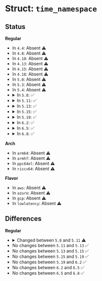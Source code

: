 # Struct: <code>time_namespace</code>

## Status
<b>Regular</b>
<ul>
<li>
In <code>4.4</code>: Absent ⚠️
</li>
<li>
In <code>4.8</code>: Absent ⚠️
</li>
<li>
In <code>4.10</code>: Absent ⚠️
</li>
<li>
In <code>4.13</code>: Absent ⚠️
</li>
<li>
In <code>4.15</code>: Absent ⚠️
</li>
<li>
In <code>4.18</code>: Absent ⚠️
</li>
<li>
In <code>5.0</code>: Absent ⚠️
</li>
<li>
In <code>5.3</code>: Absent ⚠️
</li>
<li>
In <code>5.4</code>: Absent ⚠️
</li>
<li>
<details>
<summary>In <code>5.8</code>: ✅</summary>

```c
struct time_namespace {
    struct kref kref;
    struct user_namespace *user_ns;
    struct ucounts *ucounts;
    struct ns_common ns;
    struct timens_offsets offsets;
    struct page *vvar_page;
    bool frozen_offsets;
};
```
</details>
</li>
<li>
<details>
<summary>In <code>5.11</code>: ✅</summary>

```c
struct time_namespace {
    struct user_namespace *user_ns;
    struct ucounts *ucounts;
    struct ns_common ns;
    struct timens_offsets offsets;
    struct page *vvar_page;
    bool frozen_offsets;
};
```
</details>
</li>
<li>
<details>
<summary>In <code>5.13</code>: ✅</summary>

```c
struct time_namespace {
    struct user_namespace *user_ns;
    struct ucounts *ucounts;
    struct ns_common ns;
    struct timens_offsets offsets;
    struct page *vvar_page;
    bool frozen_offsets;
};
```
</details>
</li>
<li>
<details>
<summary>In <code>5.15</code>: ✅</summary>

```c
struct time_namespace {
    struct user_namespace *user_ns;
    struct ucounts *ucounts;
    struct ns_common ns;
    struct timens_offsets offsets;
    struct page *vvar_page;
    bool frozen_offsets;
};
```
</details>
</li>
<li>
<details>
<summary>In <code>5.19</code>: ✅</summary>

```c
struct time_namespace {
    struct user_namespace *user_ns;
    struct ucounts *ucounts;
    struct ns_common ns;
    struct timens_offsets offsets;
    struct page *vvar_page;
    bool frozen_offsets;
};
```
</details>
</li>
<li>
<details>
<summary>In <code>6.2</code>: ✅</summary>

```c
struct time_namespace {
    struct user_namespace *user_ns;
    struct ucounts *ucounts;
    struct ns_common ns;
    struct timens_offsets offsets;
    struct page *vvar_page;
    bool frozen_offsets;
};
```
</details>
</li>
<li>
<details>
<summary>In <code>6.5</code>: ✅</summary>

```c
struct time_namespace {
    struct user_namespace *user_ns;
    struct ucounts *ucounts;
    struct ns_common ns;
    struct timens_offsets offsets;
    struct page *vvar_page;
    bool frozen_offsets;
};
```
</details>
</li>
<li>
<details>
<summary>In <code>6.8</code>: ✅</summary>

```c
struct time_namespace {
    struct user_namespace *user_ns;
    struct ucounts *ucounts;
    struct ns_common ns;
    struct timens_offsets offsets;
    struct page *vvar_page;
    bool frozen_offsets;
};
```
</details>
</li>
</ul>
<b>Arch</b>
<ul>
<li>
In <code>arm64</code>: Absent ⚠️
</li>
<li>
In <code>armhf</code>: Absent ⚠️
</li>
<li>
In <code>ppc64el</code>: Absent ⚠️
</li>
<li>
In <code>riscv64</code>: Absent ⚠️
</li>
</ul>
<b>Flavor</b>
<ul>
<li>
In <code>aws</code>: Absent ⚠️
</li>
<li>
In <code>azure</code>: Absent ⚠️
</li>
<li>
In <code>gcp</code>: Absent ⚠️
</li>
<li>
In <code>lowlatency</code>: Absent ⚠️
</li>
</ul>

## Differences
<b>Regular</b>
<ul>
<li>
<details>
<summary>Changed between <code>5.8</code> and <code>5.11</code> ⚠️</summary>
<ul>
<li>
<b>Field removed. </b>
<code>struct kref kref</code>
</li>
</ul>
</details>
</li>
<li>
No changes between <code>5.11</code> and <code>5.13</code> ✅
</li>
<li>
No changes between <code>5.13</code> and <code>5.15</code> ✅
</li>
<li>
No changes between <code>5.15</code> and <code>5.19</code> ✅
</li>
<li>
No changes between <code>5.19</code> and <code>6.2</code> ✅
</li>
<li>
No changes between <code>6.2</code> and <code>6.5</code> ✅
</li>
<li>
No changes between <code>6.5</code> and <code>6.8</code> ✅
</li>
</ul>
